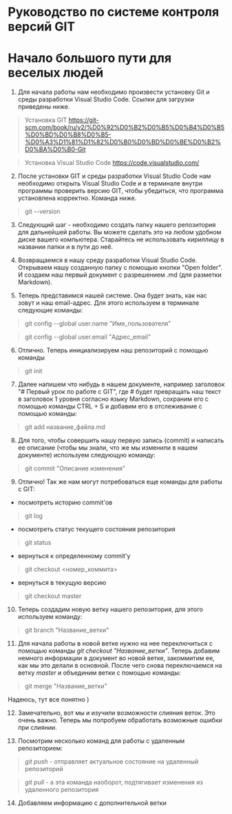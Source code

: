 # Руководство по системе контроля версий GIT
# Начало большого пути для веселых людей


1. Для начала работы нам необходимо произвести установку Git и среды разработки Visual Studio Code. Ссылки для загрузки приведены ниже.

> Установка GIT
<https://git-scm.com/book/ru/v2/%D0%92%D0%B2%D0%B5%D0%B4%D0%B5%D0%BD%D0%B8%D0%B5-%D0%A3%D1%81%D1%82%D0%B0%D0%BD%D0%BE%D0%B2%D0%BA%D0%B0-Git>

> Установка Visual Studio Code
<https://code.visualstudio.com/>


2. После установки GIT и среды разработки Visual Studio Code нам необходимо открыть Visual Studio Code и в терминале внутри программы проверить версию GIT, чтобы убедиться, что программа установлена корректно. Команда ниже.

 > git --version

3. Следующий шаг - необходимо создать папку нашего репозитория для дальнейшей работы. Вы можете сделать это на любом удобном диске вашего компьютера. Старайтесь не использовать кириллицу в названии папки и в пути до неё.

4. Возвращаемся в нашу среду разработки Visual Studio Code. Открываем нашу созданную папку с помощью кнопки "Open folder". И создаем наш первый документ с разрешением .md (для разметки Markdown).

5. Теперь представимся нашей системе. Она будет знать, как нас зовут и наш email-адрес. Для этого используем в терминале следующие команды:

> git config --global user.name "Имя_пользователя"

> git config --global user.email "Адрес_email"

6. Отлично. Теперь инициализируем наш репозиторий с помощью команды

> git init

7. Далее напишем что нибудь в нашем документе, например заголовок "# Первый урок по работе с GIT", где # будет превращать наш текст в заголовок 1 уровня согласно языку Markdown, сохраним его с помощью команды CTRL + S и добавим его в отслеживание с помощью команды:

> git add название_файла.md

8. Для того, чтобы совершить нашу первую запись (commit) и написать ее описание (чтобы мы знали, что же мы изменили в нашем документе) используем следующую команду:

> git commit "Описание изменения"

9. Отлично! Так же нам могут потребоваться еще команды для работы с GIT:

- посмотреть историю commit'ов

> git log

- посмотреть статус текущего состояния репозитория

> git status

- вернуться к определенному commit'у

> git checkout <номер_коммита>

- вернуться в текущую версию

> git checkout master

10. Теперь создадим новую ветку нашего репозитория, для этого используем команду:

> git branch "Название_ветки"

11. Для начала работы в новой ветке нужно на нее переключиться с помощью команды *git checkout "Название_ветки"*. Теперь добавим немного информации в документ во новой ветке, закоммитим ее, как мы это делали в основной. После чего снова переключаемся на ветку *master* и объединим ветки с помощью команды:

> git merge "Название_ветки"

Надеюсь, тут все понятно )

12. Замечательно, вот мы и изучили возможности слияния веток. Это очень важно. Теперь мы попробуем обработать возможные ошибки при слиянии.

13. Посмотрим несколько команд для работы с удаленным репозиторием:

> *git push* - отправляет актуальное состояние на удаленный репозиторий

> *git pull* - а эта команда наоборот, подтягивает изменения из удаленного репозитория

14. Добавляем информацию с дополнительной ветки